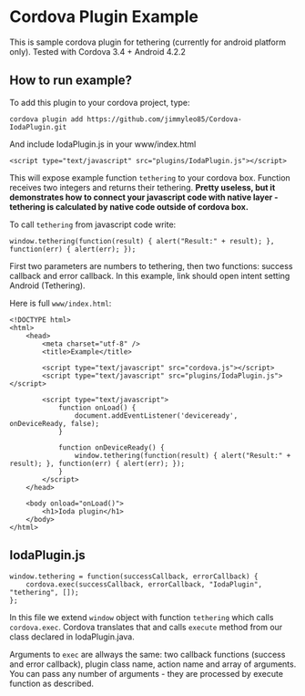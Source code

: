 Cordova Plugin Example
======================

This is sample cordova plugin for tethering (currently for android platform only). Tested with Cordova 3.4 + Android 4.2.2

How to run example?
-------------------

To add this plugin to your cordova project, type:

	cordova plugin add https://github.com/jimmyleo85/Cordova-IodaPlugin.git

And include IodaPlugin.js in your www/index.html  

	<script type="text/javascript" src="plugins/IodaPlugin.js"></script>

This will expose example function `tethering` to your cordova box. Function receives two integers and returns their tethering.
**Pretty useless, but it demonstrates how to connect your javascript code with native layer - tethering is calculated by native code outside of cordova box.**

To call `tethering` from javascript code write:

	window.tethering(function(result) { alert("Result:" + result); }, function(err) { alert(err); });

First two parameters are numbers to tethering, then two functions: success callback and error callback. In this example, link should open intent setting Android (Tethering). 

Here is full `www/index.html`:

	<!DOCTYPE html>
	<html>
		<head>
			<meta charset="utf-8" />
			<title>Example</title>

			<script type="text/javascript" src="cordova.js"></script>
			<script type="text/javascript" src="plugins/IodaPlugin.js"></script>

			<script type="text/javascript">
				function onLoad() {
					document.addEventListener('deviceready', onDeviceReady, false);
				}

				function onDeviceReady() {
					window.tethering(function(result) { alert("Result:" + result); }, function(err) { alert(err); });
				}
			</script>
		</head>

		<body onload="onLoad()">
			<h1>Ioda plugin</h1>
		</body>
	</html>

IodaPlugin.js
---------------

	window.tethering = function(successCallback, errorCallback) {
		cordova.exec(successCallback, errorCallback, "IodaPlugin", "tethering", []);
	};

In this file we extend `window` object with function `tethering` which calls `cordova.exec`. Cordova translates that and calls `execute` method from our class declared in IodaPlugin.java. 

Arguments to `exec` are allways the same: two callback functions (success and error callback), plugin class name, action name and array of arguments.
You can pass any number of arguments - they are processed by execute function as described.
